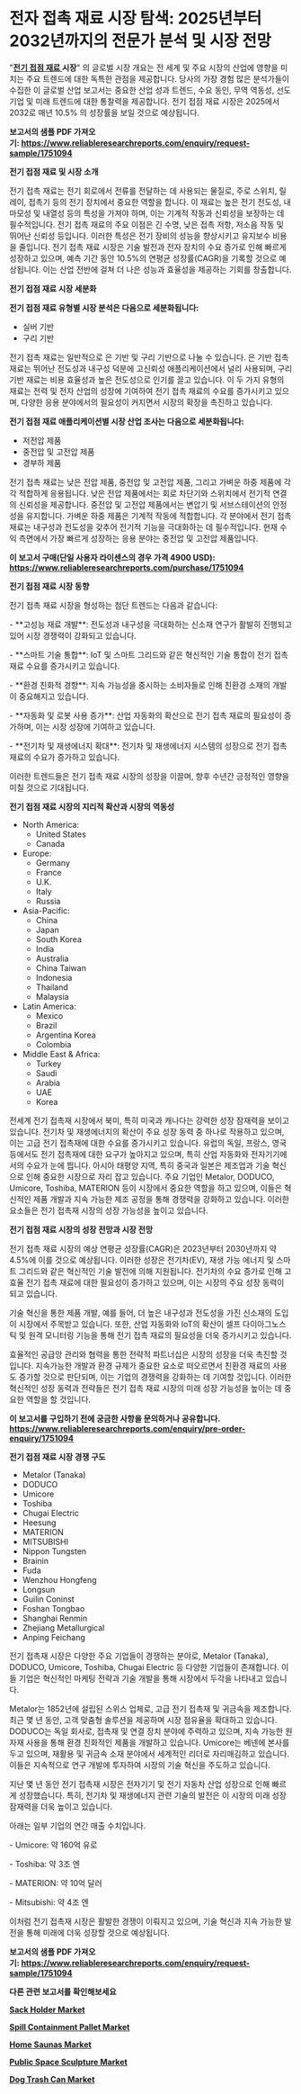 <p><h1>전자 접촉 재료 시장 탐색: 2025년부터 2032년까지의 전문가 분석 및 시장 전망</h1></p><p>"<strong><a href="https://www.reliableresearchreports.com/electrical-contact-materials-r1751094?utm_campaign=105&utm_medium=7&utm_source=Github&utm_content=ia&utm_term=07022025&utm_id=electrical-contact-materials">전기 접점 재료&nbsp;</a></strong><strong>시장</strong>" 의 글로벌 시장 개요는 전 세계 및 주요 시장의 산업에 영향을 미치는 주요 트렌드에 대한 독특한 관점을 제공합니다. 당사의 가장 경험 많은 분석가들이 수집한 이 글로벌 산업 보고서는 중요한 산업 성과 트렌드, 수요 동인, 무역 역동성, 선도 기업 및 미래 트렌드에 대한 통찰력을 제공합니다. 전기 접점 재료 시장은 2025에서 2032로 매년 10.5% 의 성장률을 보일 것으로 예상됩니다.&nbsp;</p>
<p><strong>보고서의 샘플 PDF 가져오기:&nbsp;<a href="https://www.reliableresearchreports.com/enquiry/request-sample/1751094?utm_campaign=105&utm_medium=7&utm_source=Github&utm_content=ia&utm_term=07022025&utm_id=electrical-contact-materials">https://www.reliableresearchreports.com/enquiry/request-sample/1751094</a></strong></p>
<p><strong>전기 접점 재료 및 시장 소개</strong></p>
<p><p>전기 접촉 재료는 전기 회로에서 전류를 전달하는 데 사용되는 물질로, 주로 스위치, 릴레이, 접촉기 등의 전기 장치에서 중요한 역할을 합니다. 이 재료는 높은 전기 전도성, 내마모성 및 내열성 등의 특성을 가져야 하며, 이는 기계적 작동과 신뢰성을 보장하는 데 필수적입니다. 전기 접촉 재료의 주요 이점은 긴 수명, 낮은 접촉 저항, 저소음 작동 및 뛰어난 신뢰성 등입니다. 이러한 특성은 전기 장비의 성능을 향상시키고 유지보수 비용을 줄입니다. 전기 접촉 재료 시장은 기술 발전과 전자 장치의 수요 증가로 인해 빠르게 성장하고 있으며, 예측 기간 동안 10.5%의 연평균 성장률(CAGR)을 기록할 것으로 예상됩니다. 이는 산업 전반에 걸쳐 더 나은 성능과 효율성을 제공하는 기회를 창출합니다.</p></p>
<p><strong>전기 접점 재료 시장 세분화</strong></p>
<p><strong>전기 접점 재료 유형별 시장 분석은 다음으로 세분화됩니다:</strong></p>
<p><ul><li>실버 기반</li><li>구리 기반</li></ul></p>
<p><p>전기 접촉 재료는 일반적으로 은 기반 및 구리 기반으로 나눌 수 있습니다. 은 기반 접촉 재료는 뛰어난 전도성과 내구성 덕분에 고신뢰성 애플리케이션에서 널리 사용되며, 구리 기반 재료는 비용 효율성과 높은 전도성으로 인기를 끌고 있습니다. 이 두 가지 유형의 재료는 전력 및 전자 산업의 성장에 기여하여 전기 접촉 재료의 수요를 증가시키고 있으며, 다양한 응용 분야에서의 필요성이 커지면서 시장의 확장을 촉진하고 있습니다.</p></p>
<p><strong>전기 접점 재료 애플리케이션별 시장 산업 조사는 다음으로 세분화됩니다:</strong></p>
<p><ul><li>저전압 제품</li><li>중전압 및 고전압 제품</li><li>경부하 제품</li></ul></p>
<p><p>전기 접촉 재료는 낮은 전압 제품, 중전압 및 고전압 제품, 그리고 가벼운 하중 제품에 각각 적합하게 응용됩니다. 낮은 전압 제품에서는 회로 차단기와 스위치에서 전기적 연결의 신뢰성을 제공합니다. 중전압 및 고전압 제품에서는 변압기 및 서브스테이션의 안정성을 유지합니다. 가벼운 하중 제품은 기계적 작동에 적합합니다. 각 분야에서 전기 접촉 재료는 내구성과 전도성을 갖추어 전기적 기능을 극대화하는 데 필수적입니다. 현재 수익 측면에서 가장 빠르게 성장하는 응용 분야는 중전압 및 고전압 제품입니다.</p></p>
<p><strong>이 보고서 구매(단일 사용자 라이센스의 경우 가격 4900 USD): <a href="https://www.reliableresearchreports.com/purchase/1751094?utm_campaign=105&utm_medium=7&utm_source=Github&utm_content=ia&utm_term=07022025&utm_id=electrical-contact-materials">https://www.reliableresearchreports.com/purchase/1751094</a></strong></p>
<p><strong>전기 접점 재료 시장 동향</strong></p>
<p><p>전기 접촉 재료 시장을 형성하는 첨단 트렌드는 다음과 같습니다:</p><p>- **고성능 재료 개발**: 전도성과 내구성을 극대화하는 신소재 연구가 활발히 진행되고 있어 시장 경쟁력이 강화되고 있습니다.</p><p>- **스마트 기술 통합**: IoT 및 스마트 그리드와 같은 혁신적인 기술 통합이 전기 접촉 재료 수요를 증가시키고 있습니다.</p><p>- **환경 친화적 경향**: 지속 가능성을 중시하는 소비자들로 인해 친환경 소재의 개발이 중요해지고 있습니다.</p><p>- **자동화 및 로봇 사용 증가**: 산업 자동화의 확산으로 전기 접촉 재료의 필요성이 증가하며, 이는 시장 성장에 기여하고 있습니다.</p><p>- **전기차 및 재생에너지 확대**: 전기차 및 재생에너지 시스템의 성장으로 전기 접촉 재료의 수요가 증가하고 있습니다.</p><p>이러한 트렌드들은 전기 접촉 재료 시장의 성장을 이끌며, 향후 수년간 긍정적인 영향을 미칠 것으로 기대됩니다.</p></p>
<p><strong>전기 접점 재료 시장의 지리적 확산과 시장의 역동성</strong></p>
<p><ul>
    <li>
        North America:
        <ul>
            <li>United States</li>
            <li>Canada</li>
        </ul>
    </li>
    <li>
        Europe:
        <ul>
            <li>Germany</li>
            <li>France</li>
            <li>U.K.</li>
            <li>Italy</li>
            <li>Russia</li>
        </ul>
    </li>
    <li>
        Asia-Pacific:
        <ul>
            <li>China</li>
            <li>Japan</li>
            <li>South Korea</li>
            <li>India</li>
            <li>Australia</li>
            <li>China Taiwan</li>
            <li>Indonesia</li>
            <li>Thailand</li>
            <li>Malaysia</li>
        </ul>
    </li>
    <li>
        Latin America:
        <ul>
            <li>Mexico</li>
            <li>Brazil</li>
            <li>Argentina Korea</li>
            <li>Colombia</li>
        </ul>
    </li>
    <li>
        Middle East & Africa:
        <ul>
            <li>Turkey</li>
            <li>Saudi</li>
            <li>Arabia</li>
            <li>UAE</li>
            <li>Korea</li>
        </ul>
    </li>
    </ul></p>
<p><p>전세계 전기 접촉재 시장에서 북미, 특히 미국과 캐나다는 강력한 성장 잠재력을 보이고 있습니다. 전기차 및 재생에너지의 확산이 주요 성장 동력 중 하나로 작용하고 있으며, 이는 고급 전기 접촉재에 대한 수요를 증가시키고 있습니다. 유럽의 독일, 프랑스, 영국 등에서도 전기 접촉재에 대한 요구가 높아지고 있으며, 특히 산업 자동화와 전자기기에서의 수요가 눈에 띕니다. 아시아 태평양 지역, 특히 중국과 일본은 제조업과 기술 혁신으로 인해 중요한 시장으로 자리 잡고 있습니다. 주요 기업인 Metalor, DODUCO, Umicore, Toshiba, MATERION 등이 시장에서 중요한 역할을 하고 있으며, 이들은 혁신적인 제품 개발과 지속 가능한 제조 공정을 통해 경쟁력을 강화하고 있습니다. 이러한 요소들은 전기 접촉재 시장의 성장 가능성을 높이고 있습니다.</p></p>
<p><strong>전기 접점 재료 시장의 성장 전망과 시장 전망</strong></p>
<p><p>전기 접촉 재료 시장의 예상 연평균 성장률(CAGR)은 2023년부터 2030년까지 약 4.5%에 이를 것으로 예상됩니다. 이러한 성장은 전기차(EV), 재생 가능 에너지 및 스마트 그리드와 같은 혁신적인 기술 발전에 의해 지원됩니다. 전기차의 수요 증가로 인해 고효율 전기 접촉 재료에 대한 필요성이 증가하고 있으며, 이는 시장의 주요 성장 동력이 되고 있습니다.</p><p>기술 혁신을 통한 제품 개발, 예를 들어, 더 높은 내구성과 전도성을 가진 신소재의 도입이 시장에서 주목받고 있습니다. 또한, 산업 자동화와 IoT의 확산이 셀프 다이아그노스틱 및 원격 모니터링 기능을 통해 전기 접촉 재료의 필요성을 더욱 증가시키고 있습니다.</p><p>효율적인 공급망 관리와 협력을 통한 전략적 파트너십은 시장의 성장을 더욱 촉진할 것입니다. 지속가능한 개발과 환경 규제가 중요한 요소로 떠오르면서 친환경 재료의 사용도 증가할 것으로 판단되며, 이는 기업의 경쟁력을 강화하는 데 기여할 것입니다. 이러한 혁신적인 성장 동력과 전략들은 전기 접촉 재료 시장의 미래 성장 가능성을 높이는 데 중요한 역할을 할 것입니다.</p></p>
<p><strong>이 보고서를 구입하기 전에 궁금한 사항을 문의하거나 공유합니다. <a href="https://www.reliableresearchreports.com/enquiry/pre-order-enquiry/1751094?utm_campaign=105&utm_medium=7&utm_source=Github&utm_content=ia&utm_term=07022025&utm_id=electrical-contact-materials">https://www.reliableresearchreports.com/enquiry/pre-order-enquiry/1751094</a></strong></p>
<p><strong>전기 접점 재료 시장 경쟁 구도</strong></p>
<p><ul><li>Metalor (Tanaka)</li><li>DODUCO</li><li>Umicore</li><li>Toshiba</li><li>Chugai Electric</li><li>Heesung</li><li>MATERION</li><li>MITSUBISHI</li><li>Nippon Tungsten</li><li>Brainin</li><li>Fuda</li><li>Wenzhou Hongfeng</li><li>Longsun</li><li>Guilin Coninst</li><li>Foshan Tongbao</li><li>Shanghai Renmin</li><li>Zhejiang Metallurgical</li><li>Anping Feichang</li></ul></p>
<p><p>전기 접촉재 시장은 다양한 주요 기업들이 경쟁하는 분야로, Metalor (Tanaka), DODUCO, Umicore, Toshiba, Chugai Electric 등 다양한 기업들이 존재합니다. 이들 기업은 혁신적인 마케팅 전략과 기술 개발을 통해 시장에서 두각을 나타내고 있습니다.</p><p>Metalor는 1852년에 설립된 스위스 업체로, 고급 전기 접촉재 및 귀금속을 제조합니다. 최근 몇 년 동안, 고객 맞춤형 솔루션을 제공하며 시장 점유율을 확대하고 있습니다. DODUCO는 독일 회사로, 접촉재 및 연결 장치 분야에 주력하고 있으며, 지속 가능한 원자재 사용을 통해 환경 친화적인 제품을 개발하고 있습니다. Umicore는 베넨에 본사를 두고 있으며, 재활용 및 귀금속 소재 분야에서 세계적인 리더로 자리매김하고 있습니다. 이들은 지속적으로 연구 개발에 투자하여 시장의 기술 혁신을 주도하고 있습니다.</p><p>지난 몇 년 동안 전기 접촉재 시장은 전자기기 및 전기 자동차 산업 성장으로 인해 빠르게 성장했습니다. 특히, 전기차 및 재생에너지 관련 기술의 발전은 이 시장의 미래 성장 잠재력을 더욱 높이고 있습니다.</p><p>아래는 일부 기업의 연간 매출 수치입니다.</p><p>- Umicore: 약 160억 유로</p><p>- Toshiba: 약 3조 엔</p><p>- MATERION: 약 10억 달러</p><p>- Mitsubishi: 약 4조 엔</p><p>이처럼 전기 접촉재 시장은 활발한 경쟁이 이뤄지고 있으며, 기술 혁신과 지속 가능한 발전을 통해 미래에 더욱 성장할 것으로 예상됩니다.</p></p>
<p><strong>보고서의 샘플 PDF 가져오기:&nbsp;<a href="https://www.reliableresearchreports.com/enquiry/request-sample/1751094?utm_campaign=105&utm_medium=7&utm_source=Github&utm_content=ia&utm_term=07022025&utm_id=electrical-contact-materials">https://www.reliableresearchreports.com/enquiry/request-sample/1751094</a></strong></p>
<p><strong></strong></p>
<p><strong></strong></p>
<p><strong></strong></p>
<p><strong></strong></p>
<p><strong>다른 관련 보고서를 확인해보세요</strong></p>
<p><strong><p><a href="https://github.com/birnbaumbulah0/Market-Research-Report-List-1/blob/main/sack-holder-market.md?utm_campaign=105&utm_medium=7&utm_source=Github&utm_content=ia&utm_term=07022025&utm_id=electrical-contact-materials">Sack Holder Market</a></p><p><a href="https://github.com/hartsockdonnette82/Market-Research-Report-List-1/blob/main/spill-containment-pallet-market.md?utm_campaign=105&utm_medium=7&utm_source=Github&utm_content=ia&utm_term=07022025&utm_id=electrical-contact-materials">Spill Containment Pallet Market</a></p><p><a href="https://github.com/risingtrista99259/Market-Research-Report-List-1/blob/main/home-saunas-market.md?utm_campaign=105&utm_medium=7&utm_source=Github&utm_content=ia&utm_term=07022025&utm_id=electrical-contact-materials">Home Saunas Market</a></p><p><a href="https://github.com/akaalahk/Market-Research-Report-List-1/blob/main/public-space-sculpture-market.md?utm_campaign=105&utm_medium=7&utm_source=Github&utm_content=ia&utm_term=07022025&utm_id=electrical-contact-materials">Public Space Sculpture Market</a></p><p><a href="https://github.com/agdonthisa/Market-Research-Report-List-1/blob/main/dog-trash-can-market.md?utm_campaign=105&utm_medium=7&utm_source=Github&utm_content=ia&utm_term=07022025&utm_id=electrical-contact-materials">Dog Trash Can Market</a></p></strong></p>
<p></p>